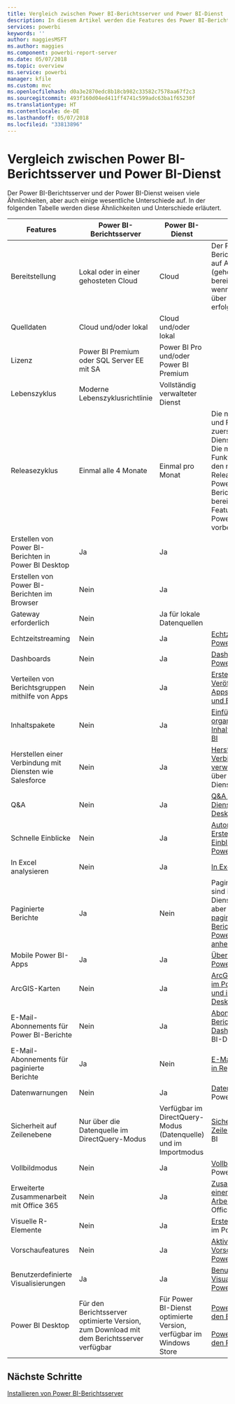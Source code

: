 ```yaml
---
title: Vergleich zwischen Power BI-Berichtsserver und Power BI-Dienst
description: In diesem Artikel werden die Features des Power BI-Berichtsservers und des Power BI-Diensts miteinander verglichen.
services: powerbi
keywords: ''
author: maggiesMSFT
ms.author: maggies
ms.component: powerbi-report-server
ms.date: 05/07/2018
ms.topic: overview
ms.service: powerbi
manager: kfile
ms.custom: mvc
ms.openlocfilehash: d0a3e2870edc8b18cb982c33582c7578aa67f2c3
ms.sourcegitcommit: 493f160d04ed411ff4741c599adc63ba1f65230f
ms.translationtype: HT
ms.contentlocale: de-DE
ms.lasthandoff: 05/07/2018
ms.locfileid: "33813896"
---
```

# <a name="comparing-power-bi-report-server-and-the-power-bi-service"></a>Vergleich zwischen Power BI-Berichtsserver und Power BI-Dienst

Der Power BI-Berichtsserver und der Power BI-Dienst weisen viele Ähnlichkeiten, aber auch einige wesentliche Unterschiede auf. In der folgenden Tabelle werden diese Ähnlichkeiten und Unterschiede erläutert.

| Features | Power BI-Berichtsserver | Power BI-Dienst | Hinweise
|---------|---------|---------|---------|
| Bereitstellung | Lokal oder in einer gehosteten Cloud | Cloud | Der Power BI-Berichtsserver kann auf Azure-VMs (gehostete Cloud) bereitgestellt werden, wenn die Lizenzierung über Power BI Premium erfolgt.
| Quelldaten | Cloud und/oder lokal | Cloud und/oder lokal |  
| Lizenz | Power BI Premium oder SQL Server EE mit SA | Power BI Pro und/oder Power BI Premium |  
| Lebenszyklus | Moderne Lebenszyklusrichtlinie | Vollständig verwalteter Dienst |  
| Releasezyklus | Einmal alle 4 Monate | Einmal pro Monat | Die neuesten Features und Fixes werden zuerst im Power BI-Dienst bereitgestellt. Die meisten wichtigen Funktionen werden in den nachfolgenden Releases auch im Power BI-Berichtsserver bereitgestellt. Einige Features bleiben dem Power BI-Dienst vorbehalten.
| Erstellen von Power BI-Berichten in Power BI Desktop | Ja | Ja |  
| Erstellen von Power BI-Berichten im Browser | Nein | Ja |  
| Gateway erforderlich | Nein | Ja für lokale Datenquellen |  
| Echtzeitstreaming | Nein | Ja | [Echtzeitstreaming in Power BI](../service-real-time-streaming.md)
| Dashboards | Nein | Ja | [Dashboards im Power BI-Dienst](../service-dashboards.md) 
| Verteilen von Berichtsgruppen mithilfe von Apps | Nein | Ja | [Erstellen und Veröffentlichen von Apps mit Dashboards und Berichten](../service-create-distribute-apps.md) 
| Inhaltspakete | Nein | Ja | [Einführung in organisationsbezogene Inhaltspakete in Power BI](../service-organizational-content-pack-introduction.md) 
| Herstellen einer Verbindung mit Diensten wie Salesforce | Nein | Ja | [Herstellung einer Verbindung mit den verwendeten Diensten](../service-connect-to-services.md) über den Power BI-Dienst
| Q&A | Nein | Ja | [Q&A im Power BI-Dienst und in Power BI Desktop](../power-bi-q-and-a.md) 
| Schnelle Einblicke | Nein | Ja | [Automatisches Erstellen von Einblicken in Daten mit Power BI](../service-insights.md) 
| In Excel analysieren | Nein | Ja | [In Excel analysieren](../service-analyze-in-excel.md) 
| Paginierte Berichte | Ja | Nein | Paginierte Berichte sind im Power BI-Dienst nicht verfügbar, aber Sie können [paginierte Berichtelemente an Power BI-Dashboards anheften](https://docs.microsoft.com/sql/reporting-services/pin-reporting-services-items-to-power-bi-dashboards).
| Mobile Power BI-Apps | Ja | Ja | [Übersicht über mobile Power BI-Apps](../mobile-apps-for-mobile-devices.md) 
| ArcGIS-Karten | Nein | Ja | [ArcGIS Maps von ESRI im Power BI-Dienst und in Power BI Desktop](../power-bi-visualization-arcgis.md)
| E-Mail-Abonnements für Power BI-Berichte | Nein | Ja | [Abonnieren eines Berichts oder Dashboards](../service-report-subscribe.md) im Power BI-Dienst 
| E-Mail-Abonnements für paginierte Berichte | Ja | Nein | [E-Mail-Übermittlung in Reporting Services](https://docs.microsoft.com/sql/reporting-services/subscriptions/e-mail-delivery-in-reporting-services)  
| Datenwarnungen | Nein | Ja | [Datenwarnungen](../service-set-data-alerts.md) im Power BI-Dienst
| Sicherheit auf Zeilenebene | Nur über die Datenquelle im DirectQuery-Modus | Verfügbar im DirectQuery-Modus (Datenquelle) und im Importmodus | [Sicherheit auf Zeilenebene](../service-admin-rls.md) mit Power BI 
| Vollbildmodus | Nein | Ja | [Vollbildmodus](../service-fullscreen-mode.md) im Power BI-Dienst 
| Erweiterte Zusammenarbeit mit Office 365 | Nein | Ja | [Zusammenarbeiten in einem App-Arbeitsbereich ](../service-collaborate-power-bi-workspace.md) mit Office 365 
| Visuelle R-Elemente | Nein | Ja | [Erstellen von R-Visuals](../service-r-visuals.md) im Power BI-Dienst  
| Vorschaufeatures | Nein | Ja | [Aktivieren von Vorschaufeatures im Power BI-Dienst](../service-preview-features.md) 
| Benutzerdefinierte Visualisierungen | Ja | Ja | [Benutzerdefinierte Visualisierungen in Power BI](../power-bi-custom-visuals.md) 
| Power BI Desktop | Für den Berichtsserver optimierte Version, zum Download mit dem Berichtsserver verfügbar | Für Power BI-Dienst optimierte Version, verfügbar im Windows Store | [Power BI Desktop für den Berichtsserver](https://powerbi.microsoft.com/report-server/) <br><br> [Power BI Desktop für den Power BI-Dienst](http://aka.ms/pbidesktopstore)

## <a name="next-steps"></a>Nächste Schritte
[Installieren von Power BI-Berichtsserver](install-report-server.md)  



